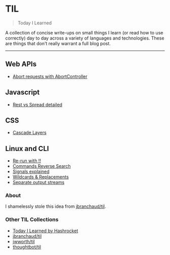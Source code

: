 # TIL

> Today I Learned

A collection of concise write-ups on small things I learn (or read how to use correctly) day to day across a
variety of languages and technologies. These are things that don't really
warrant a full blog post.

---

## Web APIs

- [Abort requests with AbortController](web/abort-controller.md)

## Javascript

- [Rest vs Spread detailed](javascript/triple-dots.md)

## CSS

- [Cascade Layers](css/cascade-layers.md)

## Linux and CLI

- [Re-run with !!](linux-and-cli/bang-bang.md)
- [Commands Reverse Search](linux-and-cli/reverse-search.md)
- [Signals explained](linux-and-cli/signals.md)
- [Wildcards & Replacements](linux-and-cli/wildcards-replacements.md)
- [Separate output streams](linux-and-cli/output-streams.md)

### About

I shamelessly stole this idea from
[jbranchaud/til](https://github.com/jbranchaud/til).

### Other TIL Collections

- [Today I Learned by Hashrocket](https://til.hashrocket.com)
- [jbranchaud/til](https://github.com/jbranchaud/til)
- [jwworth/til](https://github.com/jwworth/til)
- [thoughtbot/til](https://github.com/thoughtbot/til)
